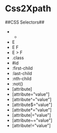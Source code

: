 Css2Xpath
=========

##CSS Selectors##
 * *
 * E
 * E F
 * E > F
 * .class
 * #id
 * :first-child
 * :last-child
 * :nth-child
 * :not()
 * [attribute]
 * [attribute="value"]
 * [attribute^="value"]
 * [attribute$="value"]
 * [attribute*="value"]
 * [attribute|="value"]
 * [attribute~="value"]
 * [attribute!="value"]
